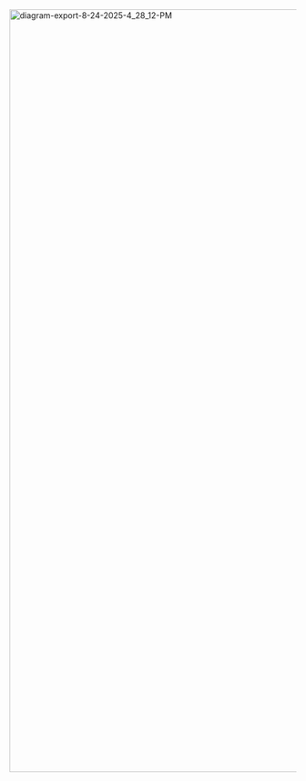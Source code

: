 <img width="2044" height="1339" alt="diagram-export-8-24-2025-4_28_12-PM" src="https://github.com/user-attachments/assets/a3f8b9b0-1df6-4e67-807e-04a45bf32c62" />
